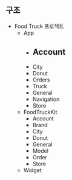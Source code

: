 ## 구조
- Food Truck 프로젝트
	- App
		- Account
			- 
		- City
		- Donut
		- Orders
		- Truck
		- General
		- Navigation
		- Store
	- FoodTruckKit 
		- Account
		- Brand
		- City
		- Donut
		- General
		- Model
		- Order
		- Store
	- Widget